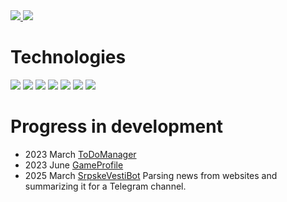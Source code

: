<a href="https://www.linkedin.com/in/omlain/">
<img src="https://img.shields.io/badge/LinkedIn-0077B5?style=for-the-badge&logo=linkedin&logoColor=white">
</a>
<a href="https://t.me/omlain1">
<img src="https://img.shields.io/badge/Telegram-2CA5E0?style=for-the-badge&logo=telegram&logoColor=white">
</a>

# Technologies
![](https://img.shields.io/badge/C%23-239120?style=for-the-badge&logo=c-sharp&logoColor=white)
![](https://img.shields.io/badge/.NET-5C2D91?style=for-the-badge&logo=.net&logoColor=white)
![](https://img.shields.io/badge/JavaScript-F7DF1E?style=for-the-badge&logo=javascript&logoColor=black)
![](https://img.shields.io/badge/HTML5-E34F26?style=for-the-badge&logo=html5&logoColor=white)
![](https://img.shields.io/badge/CSS3-1572B6?style=for-the-badge&logo=css3&logoColor=white)
![](https://img.shields.io/badge/MySQL-00000F?style=for-the-badge&logo=mysql&logoColor=white)
![](https://img.shields.io/badge/MongoDB-4EA94B?style=for-the-badge&logo=mongodb&logoColor=white)
# Progress in development
* 2023 March [ToDoManager](https://github.com/navi705/ToDoManager-WinUI3)
* 2023 June [GameProfile](https://github.com/navi705/GameProfile-Asp.net-Angular)
* 2025 March [SrpskeVestiBot](https://t.me/s/SrpskeVesti) Parsing news from websites and summarizing it for a Telegram channel. 
